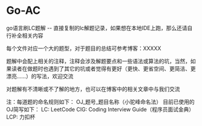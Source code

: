 # Go-AC
go语言刷LC题解 -- 直接复制的lc解题记录，如果想在本地IDE上跑，那么还请自行补全相关内容

每个文件对应一个大的题型，对于题目的总结可参考博客：XXXXX

题解中会配上相关的注释，注释会涉及解题要点和一些语法或算法的坑，当然，如果读者在做题时也遇到了其它的坑或者觉得有更好（更快、更省空间、更简洁、更漂亮……）的写法，欢迎交流

对题解有不清晰或不了解的地方，也可以在博客中的相关文章中与我们交流

注：每道题的命名规则如下： OJ_题号_题目名称（小驼峰命名法）
目前已使用的OJ简写如下：
LC: LeetCode
CIG: Coding Interview Guide（程序员面试金典）
LCP: 力扣杯

